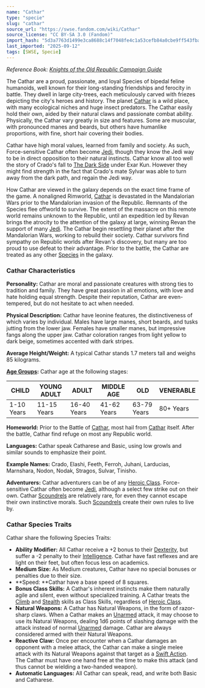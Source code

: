 ```yaml
---
name: "Cathar"
type: "specie"
slug: "cathar"
source_url: "https://swse.fandom.com/wiki/Cathar"
source_license: "CC BY-SA 3.0 (Fandom)"
import_hash: "5d3a7763d1499e3ca8688c14f7048fe4c1a53cefb84a0cbe9ff543fba131855e"
last_imported: "2025-09-12"
tags: [SWSE, Specie]
---
```

*Reference Book: [Knights of the Old Republic Campaign Guide](https://swse.fandom.com/wiki/Star_Wars_Saga_Edition_Knights_of_the_Old_Republic_Campaign_Guide)*

The Cathar are a proud, passionate, and loyal Species of bipedal feline humanoids, well known for their long-standing friendships and ferocity in battle. They dwell in large city-trees, each meticulously carved with friezes depicting the city's heroes and history. The planet [Cathar](https://swse.fandom.com/wiki/Cathar_(Planet)) is a wild place, with many ecological niches and huge insect predators. The Cathar easily hold their own, aided by their natural claws and passionate combat ability. Physically, the Cathar vary greatly in size and features. Some are muscular, with pronounced manes and beards, but others have humanlike proportions, with fine, short hair covering their bodies.

Cathar have high moral values, learned from family and society. As such, Force-sensitive Cathar often become [Jedi](https://swse.fandom.com/wiki/Jedi), though they know the Jedi way to be in direct opposition to their natural instincts. Cathar know all too well the story of Crado's fall to [The Dark Side](https://swse.fandom.com/wiki/The_Dark_Side) under Exar Kun. However they might find strength in the fact that Crado's mate Sylvar was able to turn away from the dark path, and regain the Jedi way.

How Cathar are viewed in the galaxy depends on the exact time frame of the game. A nonaligned Rimworld, [Cathar](https://swse.fandom.com/wiki/Cathar_(Planet)) is devastated in the Mandalorian Wars prior to the Mandalorian invasion of the Republic. Remnants of the Species flee offworld to survive. The extent of the massacre on this remote world remains unknown to the Republic, until an expedition led by Revan brings the atrocity to the attention of the galaxy at large, winning Revan the support of many [Jedi](https://swse.fandom.com/wiki/Jedi). The Cathar begin resettling their planet after the Mandalorian Wars, working to rebuild their society. Cathar survivors find sympathy on Republic worlds after Revan's discovery, but many are too proud to use defeat to their advantage. Prior to the battle, the Cathar are treated as any other [Species](https://swse.fandom.com/wiki/Species) in the galaxy.

### Cathar Characteristics
**Personality:** Cathar are moral and passionate creatures with strong ties to tradition and family. They have great passion in all emotions, with love and hate holding equal strength. Despite their reputation, Cathar are even-tempered, but do not hesitate to act when needed.

**Physical Description:** Cathar have leonine features, the distinctiveness of which varies by individual. Males have large manes, short beards, and tusks jutting from the lower jaw. Females have smaller manes, but impressive fangs along the upper jaw. Cathar coloration ranges from light yellow to dark beige, sometimes accented with dark stripes.

**Average Height/Weight:** A typical Cathar stands 1.7 meters tall and weighs 85 kilograms.

**[Age Groups](https://swse.fandom.com/wiki/Age_Groups):** Cathar age at the following stages:

| CHILD | YOUNG ADULT | ADULT | MIDDLE AGE | OLD | VENERABLE |
| --- | --- | --- | --- | --- | --- |
| 1-10 Years | 11-15 Years | 16-40 Years | 41-62 Years | 63-79 Years | 80+ Years |

**Homeworld:** Prior to the Battle of [Cathar](https://swse.fandom.com/wiki/Cathar_(Planet)), most hail from [Cathar](https://swse.fandom.com/wiki/Cathar_(Planet)) itself. After the battle, Cathar find refuge on most any Republic world.

**Languages:** Cathar speak Catharese and Basic, using low growls and similar sounds to emphasize their point.

**Example Names:** Crado, Elashi, Feeth, Ferroh, Juhani, Larducias, Marnshara, Nodon, Nodak, Stragos, Sulvar, Tinisho.

**Adventurers:** Cathar adventurers can be of any [Heroic Class](https://swse.fandom.com/wiki/Heroic_Class). Force-sensitive Cathar often become [Jedi](https://swse.fandom.com/wiki/Jedi), although a select few strike out on their own. Cathar [Scoundrels](https://swse.fandom.com/wiki/Scoundrels) are relatively rare, for even they cannot escape their own instinctive morals. Such [Scoundrels](https://swse.fandom.com/wiki/Scoundrels) create their own rules to live by.

### Cathar Species Traits
Cathar share the following Species Traits:

- **Ability Modifier:** All Cathar receive a +2 bonus to their [Dexterity](https://swse.fandom.com/wiki/Dexterity), but suffer a -2 penalty to their [Intelligence](https://swse.fandom.com/wiki/Intelligence). Cathar have fast reflexes and are light on their feet, but often focus less on academics.
- **Medium Size:** As Medium creatures, Cathar have no special bonuses or penalties due to their size.
- **Speed: **Cathar have a base speed of 8 squares.
- **Bonus Class Skills:** A Cathar's inherent instincts make them naturally agile and silent, even without specialized training. A Cathar treats the [Climb](https://swse.fandom.com/wiki/Climb) and [Stealth](https://swse.fandom.com/wiki/Stealth) skills as Class Skills, regardless of [Heroic Class](https://swse.fandom.com/wiki/Heroic_Class).
- **Natural Weapons:** A Cathar has Natural Weapons, in the form of razor-sharp claws. When a Cathar makes an [Unarmed](https://swse.fandom.com/wiki/Unarmed) attack, it may choose to use its Natural Weapons, dealing 1d6 points of slashing damage with the attack instead of normal [Unarmed](https://swse.fandom.com/wiki/Unarmed) damage. Cathar are always considered armed with their Natural Weapons.
- **Reactive Claw:** Once per encounter when a Cathar damages an opponent with a melee attack, the Cathar can make a single melee attack with its Natural Weapons against that target as a [Swift Action](https://swse.fandom.com/wiki/Swift_Action). The Cathar must have one hand free at the time to make this attack (and thus cannot be wielding a two-handed weapon).
- **Automatic Languages:** All Cathar can speak, read, and write both Basic and Catharese.